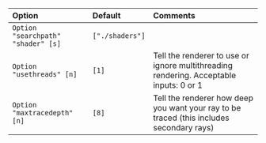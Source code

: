 | Option | Default | Comments |
|:-------|:--------|:---------|
| `Option "searchpath" "shader" [s]` | `["./shaders"]` |          |
| `Option "usethreads" [n]` | `[1]`   | Tell the renderer to use or ignore multithreading rendering. Acceptable inputs: 0 or 1 |
| `Option "maxtracedepth" [n]` | `[8]`   | Tell the renderer how deep you want your ray to be traced (this includes secondary rays) |